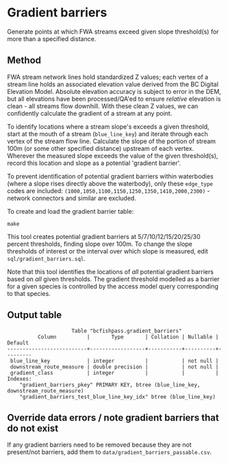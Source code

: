 # Gradient barriers

Generate points at which FWA streams exceed given slope threshold(s) for more than a specified distance.

## Method

FWA stream network lines hold standardized Z values; each vertex of a stream line holds an associated elevation value
derived from the BC Digital Elevation Model. Absolute elevation accuracy is subject to error in the DEM, but all elevations 
have been processed/QA'ed to ensure *relative* elevation is clean - all streams flow downhill. With these clean Z values, 
we can confidently calculate the gradient of a stream at any point.

To identify locations where a stream slope's exceeds a given threshold, start at the mouth of a stream (`blue_line_key`)
and iterate through each vertex of the stream flow line.  Calculate the slope of the portion of stream 100m
(or some other specified distance) upstream of each vertex. Wherever the measured slope exceeds the value of
the given threshold(s), record this location and slope as a potential 'gradient barrier'. 

To prevent identification of potential gradient barriers within waterbodies (where a slope rises directly above the waterbody), 
only these `edge_type` codes are included: `(1000,1050,1100,1150,1250,1350,1410,2000,2300)` - network connectors and similar 
are excluded.

To create and load the gradient barrier table:

    make

This tool creates potential gradient barriers at 5/7/10/12/15/20/25/30 percent thresholds, finding slope over 100m. 
To change the slope thresholds of interest or the interval over which slope is measured, edit `sql/gradient_barriers.sql`.

Note that this tool identifies the locations of *all* potential gradient barriers based on *all* given thresholds. The gradient
threshold modelled as a barrier for a given species is controlled by the access model query corresponding to that species. 

## Output table

                         Table "bcfishpass.gradient_barriers"
              Column          |       Type       | Collation | Nullable | Default
    --------------------------+------------------+-----------+----------+---------
     blue_line_key            | integer          |           | not null |
     downstream_route_measure | double precision |           | not null |
     gradient_class           | integer          |           |          |
    Indexes:
        "gradient_barriers_pkey" PRIMARY KEY, btree (blue_line_key, downstream_route_measure)
        "gradient_barriers_test_blue_line_key_idx" btree (blue_line_key)

## Override data errors / note gradient barriers that do not exist

If any gradient barriers need to be removed because they are not present/not barriers, add them to `data/gradient_barriers_passable.csv`.
